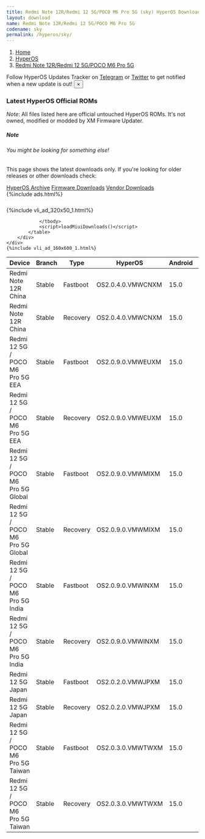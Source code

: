 ```yaml
---
title: Redmi Note 12R/Redmi 12 5G/POCO M6 Pro 5G (sky) HyperOS Downloads
layout: download
name: Redmi Note 12R/Redmi 12 5G/POCO M6 Pro 5G
codename: sky
permalink: /hyperos/sky/
---
```

<nav aria-label="breadcrumb">
    <ol class="breadcrumb">
        <li class="breadcrumb-item"><a href="/">Home</a></li>
        <li class="breadcrumb-item"><a href="/hyperos/">HyperOS</a></li>
        <li class="breadcrumb-item active" aria-current="page"><a href="/hyperos/sky/">Redmi Note 12R/Redmi 12 5G/POCO M6 Pro 5G</a></li>
    </ol>
</nav>
<div class="alert alert-primary alert-dismissible fade show" role="alert">
    Follow HyperOS Updates Tracker on <a href="https://t.me/MIUIUpdatesTracker" class="alert-link">Telegram</a>
     or <a href="https://twitter.com/MiFwUpdater" class="alert-link">Twitter</a> to get notified when a new update is out!
    <button type="button" class="close" data-dismiss="alert" aria-label="Close">
        <span aria-hidden="true">&times;</span>
    </button>
</div>

### Latest HyperOS Official ROMs
*Note*: All files listed here are official untouched HyperOS ROMs. It's not owned, modified or modded by XM Firmware Updater.
<div class="card">
  <div class="card-body">
    <h5 class="card-title">Note</h5>
    <h6 class="card-subtitle mb-2 text-muted">You might be looking for something else!</h6>
    <p class="card-text">This page shows the latest downloads only.
     If you're looking for older releases or other downloads check:</p>
    <a href="/archive/hyperos/sky/" class="card-link">HyperOS Archive</a>
    <a href="/firmware/sky/" class="card-link">Firmware Downloads</a>
    <a href="/vendor/sky/" class="card-link">Vendor Downloads</a>
  </div>
</div>
{%include ads.html%}
<div class="row justify-content-center">
    <div class="col-10">
        <div class="table-responsive-md" style="margin-top: 25px;">
            {%include vli_ad_320x50_1.html%}
            <table id="miui" class="display dt-responsive nowrap compact table table-striped table-hover table-sm">
                <thead class="thead-dark">
                    <tr>
                        <th data-ref="device">Device</th>
                        <th data-ref="branch">Branch</th>
                        <th data-ref="type">Type</th>
                        <th data-ref="miui">HyperOS</th>
                        <th data-ref="android">Android</th>
                        <th data-ref="size">Size</th>
                        <th data-ref="size">Date</th>
                        <th data-ref="link">Link</th>
                    </tr>
                </thead>
                <tbody>
                <tr><td>Redmi Note 12R China</td><td>Stable</td><td>Fastboot</td><td>OS2.0.4.0.VMWCNXM</td><td>15.0</td><td>6.8 GB</td><td>2025-05-14</td><td><a href="/hyperos/sky/stable/OS2.0.4.0.VMWCNXM/">Download</a></td></tr>
<tr><td>Redmi Note 12R China</td><td>Stable</td><td>Recovery</td><td>OS2.0.4.0.VMWCNXM</td><td>15.0</td><td>5.3 GB</td><td>2025-05-30</td><td><a href="/hyperos/sky/stable/OS2.0.4.0.VMWCNXM/">Download</a></td></tr>
<tr><td>Redmi 12 5G / POCO M6 Pro 5G EEA</td><td>Stable</td><td>Fastboot</td><td>OS2.0.9.0.VMWEUXM</td><td>15.0</td><td>7.4 GB</td><td>2025-05-30</td><td><a href="/hyperos/sky/stable/OS2.0.9.0.VMWEUXM/">Download</a></td></tr>
<tr><td>Redmi 12 5G / POCO M6 Pro 5G EEA</td><td>Stable</td><td>Recovery</td><td>OS2.0.9.0.VMWEUXM</td><td>15.0</td><td>4.9 GB</td><td>2025-06-17</td><td><a href="/hyperos/sky/stable/OS2.0.9.0.VMWEUXM/">Download</a></td></tr>
<tr><td>Redmi 12 5G / POCO M6 Pro 5G Global</td><td>Stable</td><td>Fastboot</td><td>OS2.0.9.0.VMWMIXM</td><td>15.0</td><td>7.9 GB</td><td>2025-05-30</td><td><a href="/hyperos/sky/stable/OS2.0.9.0.VMWMIXM/">Download</a></td></tr>
<tr><td>Redmi 12 5G / POCO M6 Pro 5G Global</td><td>Stable</td><td>Recovery</td><td>OS2.0.9.0.VMWMIXM</td><td>15.0</td><td>4.8 GB</td><td>2025-06-17</td><td><a href="/hyperos/sky/stable/OS2.0.9.0.VMWMIXM/">Download</a></td></tr>
<tr><td>Redmi 12 5G / POCO M6 Pro 5G India</td><td>Stable</td><td>Fastboot</td><td>OS2.0.9.0.VMWINXM</td><td>15.0</td><td>6.3 GB</td><td>2025-05-30</td><td><a href="/hyperos/sky/stable/OS2.0.9.0.VMWINXM/">Download</a></td></tr>
<tr><td>Redmi 12 5G / POCO M6 Pro 5G India</td><td>Stable</td><td>Recovery</td><td>OS2.0.9.0.VMWINXM</td><td>15.0</td><td>4.6 GB</td><td>2025-06-17</td><td><a href="/hyperos/sky/stable/OS2.0.9.0.VMWINXM/">Download</a></td></tr>
<tr><td>Redmi 12 5G Japan</td><td>Stable</td><td>Fastboot</td><td>OS2.0.2.0.VMWJPXM</td><td>15.0</td><td>7.0 GB</td><td>2025-05-12</td><td><a href="/hyperos/sky/stable/OS2.0.2.0.VMWJPXM/">Download</a></td></tr>
<tr><td>Redmi 12 5G Japan</td><td>Stable</td><td>Recovery</td><td>OS2.0.2.0.VMWJPXM</td><td>15.0</td><td>4.8 GB</td><td>2025-05-30</td><td><a href="/hyperos/sky/stable/OS2.0.2.0.VMWJPXM/">Download</a></td></tr>
<tr><td>Redmi 12 5G / POCO M6 Pro 5G Taiwan</td><td>Stable</td><td>Fastboot</td><td>OS2.0.3.0.VMWTWXM</td><td>15.0</td><td>6.5 GB</td><td>2025-03-12</td><td><a href="/hyperos/sky/stable/OS2.0.3.0.VMWTWXM/">Download</a></td></tr>
<tr><td>Redmi 12 5G / POCO M6 Pro 5G Taiwan</td><td>Stable</td><td>Recovery</td><td>OS2.0.3.0.VMWTWXM</td><td>15.0</td><td>4.6 GB</td><td>2025-03-27</td><td><a href="/hyperos/sky/stable/OS2.0.3.0.VMWTWXM/">Download</a></td></tr>

                </tbody>
                <script>loadMiuiDownloads()</script>
            </table>
        </div>
    </div>
    {%include vli_ad_160x600_1.html%}
</div>
